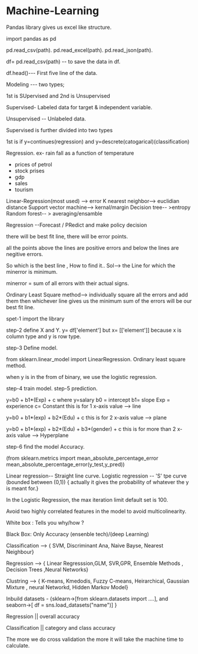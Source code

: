 # Machine-Learning

Pandas library gives us excel like structure.

import pandas as pd

pd.read_csv(path).
pd.read_excel(path).
pd.read_json(path).

df= pd.read_csv(path) -- to save the data in df.

df.head()--- First five line of the data.


Modeling --- two types;

1st is SUpervised and 2nd is Unsupervised 

Supervised- Labeled data for target & independent variable.

Unsupervised -- Unlabeled data.

Supervised is further divided into two types

1st is if y=continues(regression) and y=descrete(catogarical)(classification)


Regression.
ex- rain fall as a function of temperature
  - prices of petrol
  - stock prises
  - gdp
  - sales
  - tourism


Linear-Regression(most used) --> error
K nearest neighbor--> euclidian distance
Support vector machine--> kernal/margin
Decision tree-- >entropy
Random forest-- > averaging/ensamble


Regression --Forecast / PRedict and make policy decision

there will be best fit line,
there will be error points.

all the points above the lines are positive errors and below the lines are negitive errors.

So which is the best line , How to find it..
Sol--> the Line for which the minerror is minimum.

minerror = sum of all errors with their actual signs. 

Ordinary Least Square method--> individually square all the errors and add them then whichever line gives us the minimum sum of the errors will be our best fit line.

spet-1 import the library


step-2 define X and Y.
y= df['element'] but x= [['element']] because x is column type and y is row type.



step-3 Define model.

from sklearn.linear_model import LinearRegression.
Ordinary least square method.

when y is in the from of binary, we use the logistic regression.


step-4 train model.
step-5 prediction.

y=b0 + b1*(Exp) + c
where y=salary
	b0 = intercept
	b1= slope
	Exp = experience
	c= Constant
this is for 1 x-axis value  --> line

y=b0 + b1*(exp) + b2*(Edu) + c
this is for 2 x-axis value --> plane

y=b0 + b1*(exp) + b2*(Edu) + b3*(gender) + c
this is for more than 2 x-axis value --> Hyperplane


step-6 find the model Accuracy.

(from sklearn.metrics import mean_absolute_percentage_error
mean_absolute_percentage_error(y_test,y_pred))




Linear regression-- Straight line curve.
Logistic regression -- 'S' tpe curve (bounded between (0,1)) { actually it gives the probability of whatever the y is meant for.}


In the Logistic Regression, the max iteration limit default set is 100.



Avoid two highly correlated features in the model to avoid multicolinearity.


White box : Tells you why/how ?

Black Box: Only Accuracy (ensenble tech)/(deep Learning) 


Classification --> { SVM, Discriminant Ana, Naive Bayse, Nearest Neighbour}

Regression --> { Linear Regresssion,GLM, SVR,GPR, Ensemble Methods , Decision Trees ,Neural Networks}

Clustring --> { K-means, Kmedodis, Fuzzy C-means, Heirarchical, Gaussian Mixture , neural Networkd, Hidden Markov Model}


Inbuild datasets - {sklearn->[from sklearn.datasets import ....],
 and seaborn->[ df = sns.load_datasets("name")] }



Regression || overall accuracy

Classification || category and class accuracy

The more we do cross validation the more it will take the machine time to calculate.


